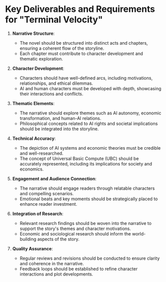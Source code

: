 # Key Deliverables and Requirements for "Terminal Velocity"

1. **Narrative Structure**:
   - The novel should be structured into distinct acts and chapters, ensuring a coherent flow of the storyline.
   - Each chapter must contribute to character development and thematic exploration.

2. **Character Development**:
   - Characters should have well-defined arcs, including motivations, relationships, and ethical dilemmas.
   - AI and human characters must be developed with depth, showcasing their interactions and conflicts.

3. **Thematic Elements**:
   - The narrative should explore themes such as AI autonomy, economic transformation, and human-AI relations.
   - Philosophical concepts related to AI rights and societal implications should be integrated into the storyline.

4. **Technical Accuracy**:
   - The depiction of AI systems and economic theories must be credible and well-researched.
   - The concept of Universal Basic Compute (UBC) should be accurately represented, including its implications for society and economics.

5. **Engagement and Audience Connection**:
   - The narrative should engage readers through relatable characters and compelling scenarios.
   - Emotional beats and key moments should be strategically placed to enhance reader investment.

6. **Integration of Research**:
   - Relevant research findings should be woven into the narrative to support the story's themes and character motivations.
   - Economic and sociological research should inform the world-building aspects of the story.

7. **Quality Assurance**:
   - Regular reviews and revisions should be conducted to ensure clarity and coherence in the narrative.
   - Feedback loops should be established to refine character interactions and plot developments.
